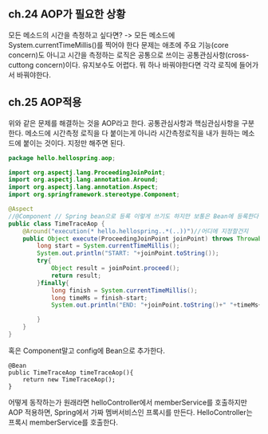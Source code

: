   ## ch.24 AOP가 필요한 상황
  모든 메소드의 시간을 측정하고 싶다면? -> 모든 메소드에 System.currentTimeMillis()를 찍어야 한다
  문제는 애초에 주요 기능(core concern)도 아니고 시간을 측정하는 로직은 공통으로 쓰이는 공통관심사항(cross-cuttong concern)이다. 유지보수도 어렵다. 뭐 하나 바꿔야한다면 각각 로직에 들어가서 바꿔야한다.

  ## ch.25 AOP적용
  위와 같은 문제를 해결하는 것을 AOP라고 한다.
  공통관심사항과 핵심관심사항을 구분한다.
  메소드에 시간측정 로직을 다 붙이는게 아니라 시간측정로직을 내가 원하는 메소드에 붙이는 것이다.
  지정만 해주면 된다.
  ```java
  package hello.hellospring.aop;

  import org.aspectj.lang.ProceedingJoinPoint;
  import org.aspectj.lang.annotation.Around;
  import org.aspectj.lang.annotation.Aspect;
  import org.springframework.stereotype.Component;

  @Aspect
  //@Component // Spring bean으로 등록 이렇게 쓰기도 하지만 보통은 Bean에 등록한다.
  public class TimeTraceAop {
      @Around("execution(* hello.hellospring..*(..))")//어디에 지정할건지
      public Object execute(ProceedingJoinPoint joinPoint) throws Throwable{
          long start = System.currentTimeMillis();
          System.out.println("START: "+joinPoint.toString());
          try{
              Object result = joinPoint.proceed();
              return result;
          }finally{
              long finish = System.currentTimeMillis();
              long timeMs = finish-start;
              System.out.println("END: "+joinPoint.toString()+" "+timeMs+"ms");

          }
      }
  }


```
혹은 Component말고 config에 Bean으로 추가한다.
```
@Bean
public TimeTraceAop timeTraceAop(){
    return new TimeTraceAop();
}
```

  어떻게 동작하는가
  원래라면 helloController에서 memberService를 호출하지만
  AOP 적용하면, Spring에서 가짜 멤버서비스인 프록시를 만든다.
  HelloController는 프록시 memberService를 호출한다.
